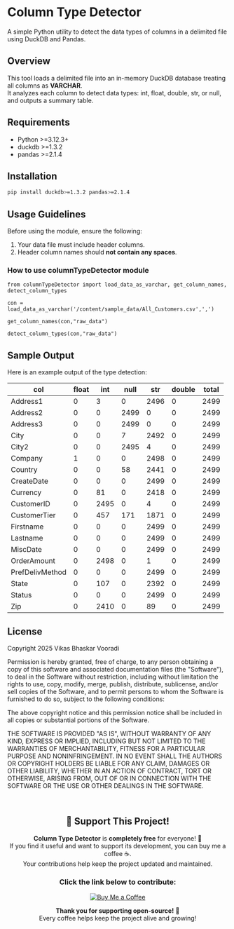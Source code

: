 # Column Type Detector

A simple Python utility to detect the data types of columns in a delimited file using DuckDB and Pandas.

##  Overview

This tool loads a delimited file into an in-memory DuckDB database treating all columns as **VARCHAR**.  
It analyzes each column to detect data types: int, float, double, str, or null, and outputs a summary table.

##  Requirements

- Python >=3.12.3+
- duckdb >=1.3.2
- pandas >=2.1.4


##  Installation

```bash
pip install duckdb>=1.3.2 pandas>=2.1.4
```

## Usage Guidelines

Before using the module, ensure the following:

1. Your data file must include header columns.
2. Header column names should **not contain any spaces**.


###  How to use columnTypeDetector module

```
from columnTypeDetector import load_data_as_varchar, get_column_names, detect_column_types

con = load_data_as_varchar('/content/sample_data/All_Customers.csv',',')

get_column_names(con,"raw_data")

detect_column_types(con,"raw_data")

```

##  Sample Output

Here is an example output of the type detection:

| col             | float | int  | null | str  | double | total |
|-----------------|-------|------|------|------|--------|-------|
| Address1        | 0     | 3    | 0    | 2496 | 0      | 2499  |
| Address2        | 0     | 0    | 2499 | 0    | 0      | 2499  |
| Address3        | 0     | 0    | 2499 | 0    | 0      | 2499  |
| City           | 0     | 0    | 7    | 2492 | 0      | 2499  |
| City2          | 0     | 0    | 2495 | 4    | 0      | 2499  |
| Company       | 1     | 0    | 0    | 2498 | 0      | 2499  |
| Country       | 0     | 0    | 58   | 2441 | 0      | 2499  |
| CreateDate    | 0     | 0    | 0    | 2499 | 0      | 2499  |
| Currency      | 0     | 81   | 0    | 2418 | 0      | 2499  |
| CustomerID    | 0     | 2495 | 0    | 4    | 0      | 2499  |
| CustomerTier  | 0     | 457  | 171  | 1871 | 0      | 2499  |
| Firstname     | 0     | 0    | 0    | 2499 | 0      | 2499  |
| Lastname      | 0     | 0    | 0    | 2499 | 0      | 2499  |
| MiscDate      | 0     | 0    | 0    | 2499 | 0      | 2499  |
| OrderAmount   | 0     | 2498 | 0    | 1    | 0      | 2499  |
| PrefDelivMethod | 0   | 0    | 0    | 2499 | 0      | 2499  |
| State         | 0     | 107  | 0    | 2392 | 0      | 2499  |
| Status       | 0     | 0    | 0    | 2499 | 0      | 2499  |
| Zip          | 0     | 2410 | 0    | 89   | 0      | 2499  |



##  License

Copyright 2025 Vikas Bhaskar Vooradi

Permission is hereby granted, free of charge, to any person obtaining a copy of this software and associated documentation files (the "Software"), to deal in the Software without restriction, including without limitation the rights to use, copy, modify, merge, publish, distribute, sublicense, and/or sell copies of the Software, and to permit persons to whom the Software is furnished to do so, subject to the following conditions:

The above copyright notice and this permission notice shall be included in all copies or substantial portions of the Software.

THE SOFTWARE IS PROVIDED "AS IS", WITHOUT WARRANTY OF ANY KIND, EXPRESS OR IMPLIED, INCLUDING BUT NOT LIMITED TO THE WARRANTIES OF MERCHANTABILITY, FITNESS FOR A PARTICULAR PURPOSE AND NONINFRINGEMENT. IN NO EVENT SHALL THE AUTHORS OR COPYRIGHT HOLDERS BE LIABLE FOR ANY CLAIM, DAMAGES OR OTHER LIABILITY, WHETHER IN AN ACTION OF CONTRACT, TORT OR OTHERWISE, ARISING FROM, OUT OF OR IN CONNECTION WITH THE SOFTWARE OR THE USE OR OTHER DEALINGS IN THE SOFTWARE.

<br>

<div align="center">

## 💖 **Support This Project!**


**Column Type Detector** is **completely free** for everyone! 🎉  <br>
If you find it useful and want to support its development, you can buy me a coffee ☕. <br> Your contributions help keep the project updated and maintained.

### **Click the link below to contribute:**
[![Buy Me a Coffee](https://img.shields.io/badge/☕-Buy%20Me%20a%20Coffee-FFDD00?style=for-the-badge&logo=buy-me-a-coffee&logoColor=black)](https://www.buymeacoffee.com/vikasvooradi)

**Thank you for supporting open-source!** 🎉  
Every coffee helps keep the project alive and growing!  

</div>  